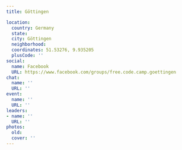 ```yaml
---
title: Göttingen

location:
  country: Germany
  state: 
  city: Göttingen
  neighborhood: 
  coordinates: 51.53276, 9.935205
  plusCode: ''
social:
  name: Facebook
  URL: https://www.facebook.com/groups/free.code.camp.goettingen
chat:
  name: ''
  URL: ''
event:
  name: ''
  URL: ''
leaders:
- name: ''
  URL: ''
photos:
  old: 
  cover: ''
---
```


